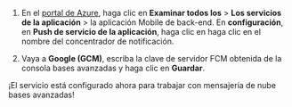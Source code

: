 
1. En el [portal de Azure](https://portal.azure.com/), haga clic en **Examinar todos los** > **Los servicios de la aplicación** > la aplicación Mobile de back-end. En **configuración**, en **Push de servicio de la aplicación**, haga clic en haga clic en el nombre del concentrador de notificación.

2. Vaya a **Google (GCM)**, escriba la clave de servidor FCM obtenida de la consola bases avanzadas y haga clic en **Guardar**.

¡El servicio está configurado ahora para trabajar con mensajería de nube bases avanzadas!

<!-- URLs. -->

<!-- images -->
